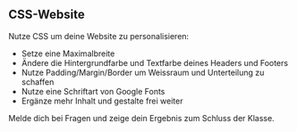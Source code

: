 ## CSS-Website

Nutze CSS um deine Website zu personalisieren:

- Setze eine Maximalbreite
- Ändere die Hintergrundfarbe und Textfarbe deines Headers und Footers
- Nutze Padding/Margin/Border um Weissraum und Unterteilung zu schaffen
- Nutze eine Schriftart von Google Fonts
- Ergänze mehr Inhalt und gestalte frei weiter

Melde dich bei Fragen und zeige dein Ergebnis zum Schluss der Klasse.
